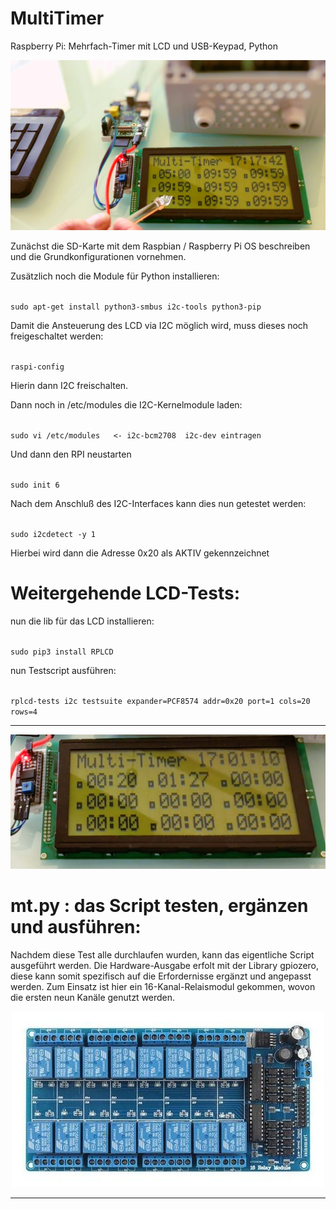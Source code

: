 # MultiTimer
Raspberry Pi: Mehrfach-Timer mit LCD und USB-Keypad, Python


<p align="center">
  <img src="MT-all.png">
</p>


Zunächst die SD-Karte mit dem Raspbian / Raspberry Pi OS beschreiben und die Grundkonfigurationen vornehmen.

Zusätzlich noch die Module für Python installieren:

<code>
sudo apt-get install python3-smbus i2c-tools python3-pip
</code>


Damit die Ansteuerung des LCD via I2C möglich wird, muss dieses noch freigeschaltet werden:

<code>
raspi-config 
</code>

Hierin dann I2C freischalten.

Dann noch in /etc/modules die I2C-Kernelmodule laden:

<code>
sudo vi /etc/modules   <- i2c-bcm2708  i2c-dev eintragen
</code>

Und dann den RPI neustarten

<code>
sudo init 6
</code>


Nach dem Anschluß des I2C-Interfaces kann dies nun getestet werden:


<code>
sudo i2cdetect -y 1
</code>

Hierbei wird dann die Adresse 0x20 als AKTIV gekennzeichnet

# Weitergehende LCD-Tests:

nun die lib für das LCD installieren:

<code>
sudo pip3 install RPLCD
</code>

nun Testscript ausführen:

<code>
rplcd-tests i2c testsuite expander=PCF8574 addr=0x20 port=1 cols=20 rows=4
</code>

-----------------------------------------------

<p align="center">
  <img src="MT-LCD.png">
</p>

# mt.py : das Script testen, ergänzen und ausführen:

Nachdem diese Test alle durchlaufen wurden, kann das eigentliche Script ausgeführt werden. Die Hardware-Ausgabe erfolt mit der Library gpiozero, diese kann somit spezifisch auf die Erfordernisse ergänzt und angepasst werden. Zum Einsatz ist hier ein 16-Kanal-Relaismodul gekommen, wovon die ersten neun Kanäle genutzt werden.

<p align="center">
  <img src="rel.png">
</p>

-----------------------------------------------

